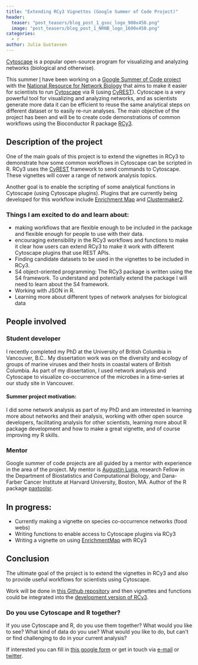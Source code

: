 ```yaml
---
title: "Extending RCy3 Vignettes (Google Summer of Code Project)"
header:
  teaser: "post_teasers/blog_post_1_gsoc_logo_900x450.png"
  image: "post_teasers/blog_post_1_NRNB_logo_1600x450.png"
categories:
  - r
author: Julia Gustavsen
---
```


[Cytoscape](http://www.cytoscape.org/) is a popular open-source program for visualizing and analyzing networks (biological and otherwise).

This summer [I](www.juliagustavsen.com) have been working on a [Google Summer of Code project](https://summerofcode.withgoogle.com/projects/#6682250145955840) with the [National Resource for Network Biology](http://nrnb.org/) that aims to make it easier for scientists to run [Cytoscape](http://www.cytoscape.org/) via R (using [CyREST](https://github.com/cytoscape/cyREST)). Cytoscape is a very powerful tool for visualizing and analyzing networks, and as scientists generate more data it can be efficient to reuse the same analytical steps on different dataset or to easily re-run analyses. The main objective of the project has been and will be to create code demonstrations of common workflows using the Bioconductor R package [RCy3](https://bioconductor.org/packages/release/bioc/html/RCy3.html).

## Description of the project

One of the main goals of this project is to extend the vignettes in RCy3 to demonstrate how some common workflows in Cytoscape can be scripted in R. RCy3 uses the [CyREST](https://github.com/cytoscape/cyREST) framework to send commands to Cytoscape. These vignettes will cover a range of network analysis topics.

Another goal is to enable the scripting of some analytical functions in Cytoscape (using Cytoscape plugins). Plugins that are currently being developed for this workflow include [Enrichment Map](http://www.baderlab.org/Software/EnrichmentMap) and [Clustermaker2](http://www.cgl.ucsf.edu/cytoscape/clusterMaker2/clusterMaker2.shtml).

### Things I am excited to do and learn about:
- making workflows that are flexible enough to be included in the package and flexible enough for people to use with their data.
- encouraging extensibility in the RCy3 workflows and functions to make it clear how users can extend RCy3 to make it work with different Cytoscape plugins that use REST APIs.
- Finding candidate datasets to be used in the vignettes to be included in RCy3.
- S4 object-oriented programming: The RCy3 package is written using the S4 framework. To understand and potentially extend the package I will need to learn about the S4 framework.
- Working with JSON in R.
- Learning more about different types of network analyses for biological data

## People involved

### Student developer

I recently completed my PhD at the University of British Columbia in Vancouver, B.C.. My dissertation work was on the diversity and ecology of groups of marine viruses and their hosts in coastal waters of British Columbia. As part of my dissertation, I used network analysis and Cytoscape to visualize co-occurrence of the microbes in a time-series at our study site in Vancouver.

#### Summer project motivation:

I did some network analysis as part of my PhD and am interested in learning more about networks and their analysis, working with other open source developers, facilitating analysis for other scientists, learning more about R package development and how to make a great vignette, and of course improving my R skills.

### Mentor

Google summer of code projects are all guided by a mentor with experience in the area of the project. My mentor is [Augustin Luna](http://lunean.com/), research Fellow in the Department of Biostatistics and Computational Biology, and Dana-Farber Cancer Institute at Harvard University, Boston, MA. Author of the R package [paxtoolsr](https://github.com/BioPAX/paxtoolsr).

## In progress:

- Currently making a vignette on species co-occurrence networks (food webs)
- Writing functions to enable access to Cytoscape plugins via RCy3
- Writing a vignette on using [EnrichmentMap](http://www.baderlab.org/Software/EnrichmentMap) with RCy3

## Conclusion

The ultimate goal of the project is to extend the vignettes in RCy3 and also to provide useful workflows for scientists using Cytoscape.

Work will be done in [this Github repository](https://github.com/jooolia/gsoc_Rcy3_vignettes) and then vignettes and functions could be integrated into the [development version of RCy3](https://github.com/tmuetze/Bioconductor_RCy3_the_new_RCytoscape).

### Do you use Cytoscape and R together?

If you use Cytoscape and R, do you use them together? What would you like to see? What kind of data do you use? What would you like to do, but can't or find challenging to do in your current analysis?

If interested you can fill in [this google form](https://docs.google.com/forms/d/1_XsAFzIE1YQbBnLRdql2KLpYo4namn7PPdsVhX7CpD0/viewform?c=0&w=1&usp=mail_form_link) or get in touch via [e-mail](mailto:j.gustavsen@gmail.com) or [twitter](http://twitter.com/JuliaGustavsen).
